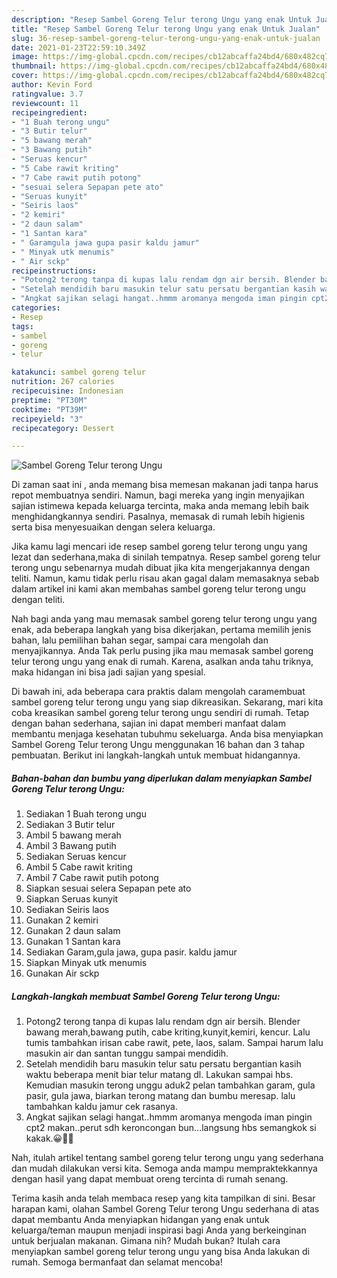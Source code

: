 ```yaml
---
description: "Resep Sambel Goreng Telur terong Ungu yang enak Untuk Jualan"
title: "Resep Sambel Goreng Telur terong Ungu yang enak Untuk Jualan"
slug: 36-resep-sambel-goreng-telur-terong-ungu-yang-enak-untuk-jualan
date: 2021-01-23T22:59:10.349Z
image: https://img-global.cpcdn.com/recipes/cb12abcaffa24bd4/680x482cq70/sambel-goreng-telur-terong-ungu-foto-resep-utama.jpg
thumbnail: https://img-global.cpcdn.com/recipes/cb12abcaffa24bd4/680x482cq70/sambel-goreng-telur-terong-ungu-foto-resep-utama.jpg
cover: https://img-global.cpcdn.com/recipes/cb12abcaffa24bd4/680x482cq70/sambel-goreng-telur-terong-ungu-foto-resep-utama.jpg
author: Kevin Ford
ratingvalue: 3.7
reviewcount: 11
recipeingredient:
- "1 Buah terong ungu"
- "3 Butir telur"
- "5 bawang merah"
- "3 Bawang putih"
- "Seruas kencur"
- "5 Cabe rawit kriting"
- "7 Cabe rawit putih potong"
- "sesuai selera Sepapan pete ato"
- "Seruas kunyit"
- "Seiris laos"
- "2 kemiri"
- "2 daun salam"
- "1 Santan kara"
- " Garamgula jawa gupa pasir kaldu jamur"
- " Minyak utk menumis"
- " Air sckp"
recipeinstructions:
- "Potong2 terong tanpa di kupas lalu rendam dgn air bersih. Blender bawang merah,bawang putih, cabe kriting,kunyit,kemiri, kencur. Lalu tumis tambahkan irisan cabe rawit, pete, laos, salam. Sampai harum lalu masukin air dan santan tunggu sampai mendidih."
- "Setelah mendidih baru masukin telur satu persatu bergantian kasih waktu beberapa menit biar telur matang dl. Lakukan sampai hbs. Kemudian masukin terong unggu aduk2 pelan tambahkan garam, gula pasir, gula jawa, biarkan terong matang dan bumbu meresap. lalu tambahkan kaldu jamur cek rasanya."
- "Angkat sajikan selagi hangat..hmmm aromanya mengoda iman pingin cpt2 makan..perut sdh keroncongan bun...langsung hbs semangkok si kakak.😀🙏🙏"
categories:
- Resep
tags:
- sambel
- goreng
- telur

katakunci: sambel goreng telur 
nutrition: 267 calories
recipecuisine: Indonesian
preptime: "PT30M"
cooktime: "PT39M"
recipeyield: "3"
recipecategory: Dessert

---
```



![Sambel Goreng Telur terong Ungu](https://img-global.cpcdn.com/recipes/cb12abcaffa24bd4/680x482cq70/sambel-goreng-telur-terong-ungu-foto-resep-utama.jpg)

Di zaman  saat ini , anda memang bisa memesan makanan jadi tanpa harus repot membuatnya sendiri. Namun, bagi mereka yang ingin menyajikan sajian istimewa kepada keluarga tercinta, maka anda memang lebih baik menghidangkannya sendiri. Pasalnya, memasak di rumah lebih higienis serta bisa menyesuaikan dengan selera keluarga.

Jika kamu lagi mencari ide resep sambel goreng telur terong ungu yang lezat dan sederhana,maka di sinilah tempatnya. Resep sambel goreng telur terong ungu  sebenarnya mudah dibuat jika kita mengerjakannya dengan teliti. Namun, kamu tidak perlu risau akan gagal dalam memasaknya 
sebab dalam artikel ini kami akan membahas sambel goreng telur terong ungu dengan teliti.  



Nah bagi anda yang mau memasak sambel goreng telur terong ungu yang enak, ada beberapa langkah yang bisa dikerjakan, pertama memilih jenis bahan, lalu pemilihan bahan segar, sampai cara mengolah dan menyajikannya. Anda Tak perlu pusing jika mau memasak sambel goreng telur terong ungu yang enak di rumah. Karena, asalkan anda  tahu triknya, maka hidangan ini bisa jadi sajian yang spesial.

Di bawah ini, ada beberapa cara praktis  dalam mengolah caramembuat sambel goreng telur terong ungu yang siap dikreasikan. Sekarang, mari kita coba kreasikan sambel goreng telur terong ungu sendiri di rumah. Tetap dengan bahan sederhana, sajian ini dapat memberi manfaat dalam membantu menjaga kesehatan tubuhmu sekeluarga. Anda bisa menyiapkan Sambel Goreng Telur terong Ungu menggunakan 16 bahan dan 3 tahap pembuatan. Berikut ini langkah-langkah untuk membuat hidangannya.

<!--inarticleads1-->

##### Bahan-bahan dan bumbu yang diperlukan dalam menyiapkan Sambel Goreng Telur terong Ungu:

1. Sediakan 1 Buah terong ungu
1. Sediakan 3 Butir telur
1. Ambil 5 bawang merah
1. Ambil 3 Bawang putih
1. Sediakan Seruas kencur
1. Ambil 5 Cabe rawit kriting
1. Ambil 7 Cabe rawit putih potong
1. Siapkan sesuai selera Sepapan pete ato
1. Siapkan Seruas kunyit
1. Sediakan Seiris laos
1. Gunakan 2 kemiri
1. Gunakan 2 daun salam
1. Gunakan 1 Santan kara
1. Sediakan  Garam,gula jawa, gupa pasir. kaldu jamur
1. Siapkan  Minyak utk menumis
1. Gunakan  Air sckp




<!--inarticleads2-->

##### Langkah-langkah membuat Sambel Goreng Telur terong Ungu:

1. Potong2 terong tanpa di kupas lalu rendam dgn air bersih. Blender bawang merah,bawang putih, cabe kriting,kunyit,kemiri, kencur. Lalu tumis tambahkan irisan cabe rawit, pete, laos, salam. Sampai harum lalu masukin air dan santan tunggu sampai mendidih.
1. Setelah mendidih baru masukin telur satu persatu bergantian kasih waktu beberapa menit biar telur matang dl. Lakukan sampai hbs. Kemudian masukin terong unggu aduk2 pelan tambahkan garam, gula pasir, gula jawa, biarkan terong matang dan bumbu meresap. lalu tambahkan kaldu jamur cek rasanya.
1. Angkat sajikan selagi hangat..hmmm aromanya mengoda iman pingin cpt2 makan..perut sdh keroncongan bun...langsung hbs semangkok si kakak.😀🙏🙏




Nah, itulah artikel tentang  sambel goreng telur terong ungu  yang sederhana dan mudah dilakukan versi kita. Semoga anda mampu mempraktekkannya dengan hasil yang dapat membuat oreng tercinta di rumah senang. 

Terima kasih anda telah membaca resep yang kita tampilkan di sini. Besar harapan kami, olahan  Sambel Goreng Telur terong Ungu sederhana di atas dapat membantu Anda menyiapkan hidangan yang enak untuk keluarga/teman maupun menjadi inspirasi bagi Anda yang berkeinginan untuk berjualan makanan. Gimana nih? Mudah bukan? Itulah cara menyiapkan sambel goreng telur terong ungu yang bisa Anda lakukan di rumah. Semoga bermanfaat dan selamat mencoba!

